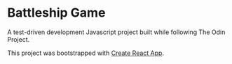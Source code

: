 # Battleship Game

A test-driven development Javascript project built while following The Odin Project.

This project was bootstrapped with [Create React App](https://github.com/facebook/create-react-app).